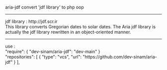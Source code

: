 aria-jdf convert 'jdf library' to php oop 
<hr/>
jdf library : http://jdf.scr.ir
<br/>
This library converts Gregorian dates to solar dates. The Aria jdf library is actually the jdf library rewritten in an object-oriented manner.
<hr/>
use :
<br/>
"require": {
        "dev-sinam/aria-jdf": "dev-main"
}
    <br/>
"repositories": [
        {
            "type": "vcs",
            "url": "https://github.com/dev-sinam/aria-jdf"
        }
],
